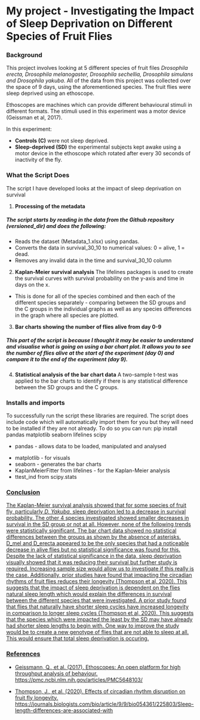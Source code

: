 # **My project - Investigating the Impact of Sleep Deprivation on Different Species of Fruit Flies**
### Background
This project involves looking at 5 different species of fruit files *Drosophila erecta, Drosophila melanogaster, Drosophila sechellia, Drosophila simulans and Drosophila yakuba*. 
All of the data from this project was collected over the space of 9 days, using the aforementioned species. The fruit flies were sleep deprived using an ethoscope.

Ethoscopes are machines which can provide different behavioural stimuli in different formats. The stimuli used in this experiment was a motor device (Geissman et al, 2017).

In this experiment:
- **Controls (C)** were not sleep deprived.
- **Sleep-deprived (SD)** the experimental subjects kept awake using a motor device in the ethoscope which rotated after every 30 seconds of inactivity of the fly. 

### What the Script Does
The script I have developed looks at the impact of sleep deprivation on survival
1. **Processing of the metadata**
##### The script starts by reading in the data from the Github repository (versioned_dir) and does the following:
- Reads the dataset (Metadata_1.xlsx) using pandas.
- Converts the data in survival_30_10 to numerical values: 0 = alive, 1 = dead.
-  Removes any invalid data in the time and survival_30_10 column
2. **Kaplan-Meier survival analysis**
 The lifelines packages is used to create the survival curves with survival probability on the y-axis and time in days on the x.
- This is done for all of the species combined and then each of the different species separately - comparing between the SD groups and the C groups in the individual graphs as well as any species differences in the graph where all species are plotted.
3. **Bar charts showing the number of flies alive from day 0-9**
##### This part of the script is because I thought it may be easier to understand and visualise what is going on using a bar chart plot. It allows you to see the number of flies alive at the start of the experiment (day 0) and compare it to the end of the experiment (day 9).
4. **Statistical analysis of the bar chart data**
A two-sample t-test was applied to the bar charts to identify if there is any statistical difference between the SD groups and the C groups.

### Installs and imports
 To successfully run the script these libraries are required. The script does include code which will automatically import them for you but they will need to be installed if they are not already. To do so you can run: pip install pandas matplotlib seaborn lifelines scipy 
- pandas - allows data to be loaded, manipulated and analysed
+ matplotlib - for visuals
+ seaborn - generates the bar charts
+ KaplanMeierFitter from lifelines - for the Kaplan-Meier analysis
+ ttest_ind from scipy.stats
### **<u>Conclusion<u/>**
The Kaplan-Meier survival analysis showed that for some species of fruit fly, particularly *D. Yakuba*, sleep deprivation led to a decrease in survival probability. The other 4 species investigated showed smaller decreases in survival in the SD group or not at all. However, none of the following trends were statistically significant.  The bar chart data showed no statistical differences between the groups as shown by the absence of asterisks. D_mel and D_erecta appeared to be the only species that had a noticeable decrease in alive flies but no statistical significance was found for this. Despite the lack of statistical significance in the data, sleep deprivation visually showed that it was reducing their survival but further study is required. Increasing sample size would allow us to investigate if this really is the case. Additionally, prior studies have found that impacting the circadian rhythms of fruit flies reduces their longevity (Thompson et al, 2020). This suggests that the impact of sleep deprivation is dependent on the flies natural sleep length which would explain the differences in survival between the different species that were investigated. A prior study found that flies that naturally have shorter sleep cycles have increased longevity in comparison to longer sleep cycles (Thompson et al, 2020). This suggests that the species which were impacted the least by the SD may have already had shorter sleep lengths to begin with. One way to improve the study would be to create a new genotype of flies that are not able to sleep at all. This would ensure that total sleep deprivation is occuring.
### **<u>References</u>**
- Geissmann, Q., et al. (2017). Ethoscopes: An open platform for high throughput analysis of behaviour. https://pmc.ncbi.nlm.nih.gov/articles/PMC5648103/
+ Thompson, J., et al. (2020). Effects of circadian rhythm disruption on fruit fly longevity. https://journals.biologists.com/bio/article/9/9/bio054361/225803/Sleep-length-differences-are-associated-with
